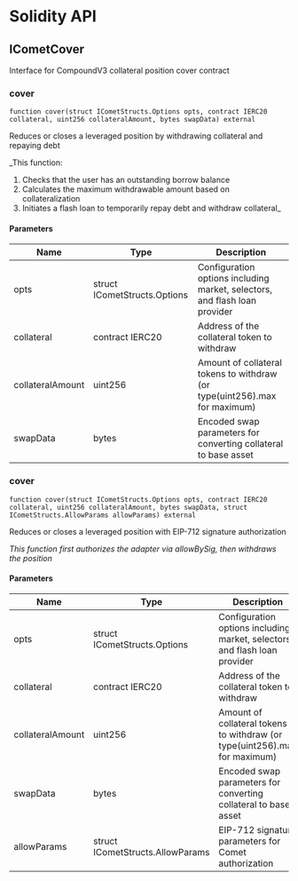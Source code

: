 # Solidity API

## ICometCover

Interface for CompoundV3 collateral position cover contract

### cover

```solidity
function cover(struct ICometStructs.Options opts, contract IERC20 collateral, uint256 collateralAmount, bytes swapData) external
```

Reduces or closes a leveraged position by withdrawing collateral and repaying debt

\_This function:

1. Checks that the user has an outstanding borrow balance
2. Calculates the maximum withdrawable amount based on collateralization
3. Initiates a flash loan to temporarily repay debt and withdraw collateral\_

#### Parameters

| Name             | Type                         | Description                                                                |
| ---------------- | ---------------------------- | -------------------------------------------------------------------------- |
| opts             | struct ICometStructs.Options | Configuration options including market, selectors, and flash loan provider |
| collateral       | contract IERC20              | Address of the collateral token to withdraw                                |
| collateralAmount | uint256                      | Amount of collateral tokens to withdraw (or type(uint256).max for maximum) |
| swapData         | bytes                        | Encoded swap parameters for converting collateral to base asset            |

### cover

```solidity
function cover(struct ICometStructs.Options opts, contract IERC20 collateral, uint256 collateralAmount, bytes swapData, struct ICometStructs.AllowParams allowParams) external
```

Reduces or closes a leveraged position with EIP-712 signature authorization

_This function first authorizes the adapter via allowBySig, then withdraws the position_

#### Parameters

| Name             | Type                             | Description                                                                |
| ---------------- | -------------------------------- | -------------------------------------------------------------------------- |
| opts             | struct ICometStructs.Options     | Configuration options including market, selectors, and flash loan provider |
| collateral       | contract IERC20                  | Address of the collateral token to withdraw                                |
| collateralAmount | uint256                          | Amount of collateral tokens to withdraw (or type(uint256).max for maximum) |
| swapData         | bytes                            | Encoded swap parameters for converting collateral to base asset            |
| allowParams      | struct ICometStructs.AllowParams | EIP-712 signature parameters for Comet authorization                       |
